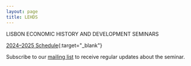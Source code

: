 ```yaml
---
layout: page
title: LEHDS
---
```


LISBON ECONOMIC HISTORY AND DEVELOPMENT SEMINARS

[2024–2025 Schedule](https://gbrlambais.github.io/LEHDS_24-25.pdf){:target="_blank"}

Subscribe to our [mailing list](mailto:lehds+subscribe@googlegroups.com) to receive regular updates about the seminar.
